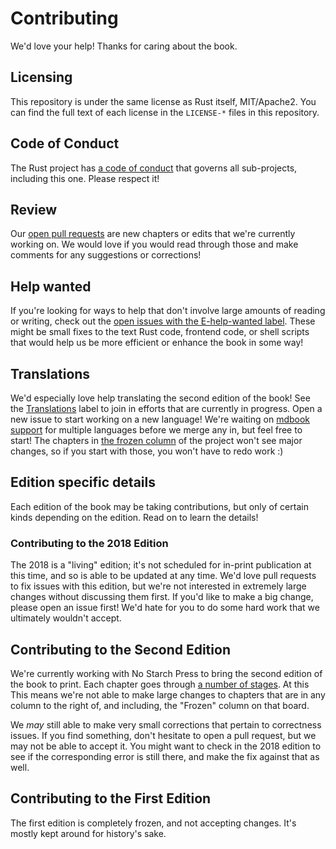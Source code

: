# Contributing

We'd love your help! Thanks for caring about the book.

## Licensing

This repository is under the same license as Rust itself, MIT/Apache2. You
can find the full text of each license in the `LICENSE-*` files in this
repository.

## Code of Conduct

The Rust project has [a code of conduct](http://rust-lang.org/conduct.html)
that governs all sub-projects, including this one. Please respect it!

## Review

Our [open pull requests][pulls] are new chapters or edits that we're
currently working on. We would love if you would read through those and make
comments for any suggestions or corrections!

[pulls]: https://github.com/rust-lang/book/pulls

## Help wanted

If you're looking for ways to help that don't involve large amounts of
reading or writing, check out the [open issues with the E-help-wanted
label][help-wanted]. These might be small fixes to the text Rust code,
frontend code, or shell scripts that would help us be more efficient or
enhance the book in some way!

[help-wanted]: https://github.com/rust-lang/book/issues?q=is%3Aopen+is%3Aissue+label%3AE-help-wanted

## Translations

We'd especially love help translating the second edition of the book! See the
[Translations] label to join in efforts that are currently in progress. Open
a new issue to start working on a new language! We're waiting on [mdbook
support] for multiple languages before we merge any in, but feel free to
start! The chapters in [the frozen column] of the project won't see major
changes, so if you start with those, you won't have to redo work :)

[Translations]: https://github.com/rust-lang/book/issues?q=is%3Aopen+is%3Aissue+label%3ATranslations
[mdbook support]: https://github.com/azerupi/mdBook/issues/5
[the frozen column]: https://github.com/rust-lang/book/projects/1

## Edition specific details

Each edition of the book may be taking contributions, but only of certain
kinds depending on the edition. Read on to learn the details!

### Contributing to the 2018 Edition

The 2018 is a "living" edition; it's not scheduled for in-print publication
at this time, and so is able to be updated at any time. We'd love pull
requests to fix issues with this edition, but we're not interested in
extremely large changes without discussing them first. If you'd like to make
a big change, please open an issue first! We'd hate for you to do some hard work
that we ultimately wouldn't accept.

## Contributing to the Second Edition

We're currently working with No Starch Press to bring the second edition of
the book to print. Each chapter goes through [a number of stages][project].
At this This means we're not able to make large changes to chapters that are
in any column to the right of, and including, the "Frozen" column on that
board.

[project]: https://github.com/rust-lang/book/projects/1

We *may* still able to make very small corrections that pertain to
correctness issues. If you find something, don't hesitate to open a pull
request, but we may not be able to accept it. You might want to check
in the 2018 edition to see if the corresponding error is still there,
and make the fix against that as well.

## Contributing to the First Edition

The first edition is completely frozen, and not accepting changes. It's
mostly kept around for history's sake.
